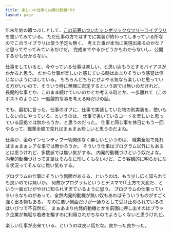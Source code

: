 ```yaml
---
title: 楽しいお仕事と内発的動機づけ
layout: page
---
```

年末年始の暇つぶしとして、[この前思いついたシンボリックなツリーライブラリ](https://karino2.github.io/2020/12/28/symblic_tree_in_cpp.html)を書いてみている。
ただ仕事の方ではすでに実装が終わってしまっている所なのでこのライブラリは使う予定も無く、
考えた事が本当に実現出来るのかな？と思ってやってみているだけだ。
完成までやるかどうかもわからないし、公開するかも分からない。

仕事をしていると、今やっている仕事は楽しい、と思い込もうとするバイアスがかかると思う。
だから仕事が楽しいと感じている時はあまりそういう感覚は信じないようにはしている。
もちろんどちらにせよやる気なら楽しいと思っている方がいいので、そういう時に無理に否定するという訳では無いのだけれど。
長期的な事とか、このまま続けていいのかとか考える時とか、一歩離れて（このポストのように）一般論的な事を考える時だけの話。

でも、最初に言った、仕事のオフに、仕事で実装していた物の別実装を、使いもしないのにやっている、というのは、
仕事で書いているコードを楽しいと思っている証拠では無かろうか、と思うのだった。
仕事と同じ事を休日にもう一回やるって、職業全般で見ればまぁまぁ珍しいと思うのだよね。

仕事が、金のインセンティブ一切関係なく楽しいというのは、
職業全般で見ればまぁまぁレアな事では無かろうか。
そういう仕事はプログラム以外にもあるとは思うけれど、多数派では無い気がする。
内発的動機づけという奴だよな。
内発的動機づけって言葉はそんなに珍しくもないけど、こう客観的に明らかになる状況ってそんなに無い気もする。

プログラムの仕事にそういう側面があるる、というのは、もう少し広く知られても良いのでは無いか。
何故かプログラムというとデスマでIT土方で大変だ、という一面だけがやけに知られすぎているように思う。
プログラムの仕事っていろいろなものがあって、全然内発的動機が無い奴もあればそういうものがすごく強く出る物もある。
なのに悪い側面だけが一通りとして受け止められているのはいびつで不自然だ。
まぁあまり内発的動機とかを前面に押し出すのはブラック企業が無垢な若者を騙すのに利用されがちなのでよろしくないと思うけれど。

楽しい仕事が出来ている、というのは良い話だな。良かった良かった。